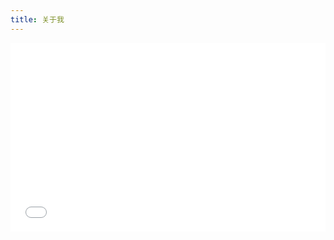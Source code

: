 ```yaml
---
title: 关于我
---
```


<div style="position: relative; padding: 30% 45%;">
<iframe style="position: absolute; width: 100%; height: 100%; left: 0; top: 0;" src="//player.bilibili.com/player.html?aid=928861104&bvid=BV1uT4y1P7CX&cid=287639008&page=1" scrolling="no" border="0" frameborder="no" framespacing="0" allowfullscreen="true"> </iframe>
</div>
